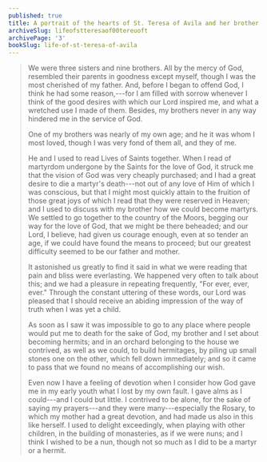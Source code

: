 ```yaml
---
published: true
title: A portrait of the hearts of St. Teresa of Avila and her brother as children
archiveSlug: lifeofstteresaof00tereuoft
archivePage: '3'
bookSlug: life-of-st-teresa-of-avila
---
```


> We were three sisters and nine brothers. All by the mercy of God, resembled their parents in goodness except myself, though I was the most cherished of my father. And, before I began to offend God, I think he had some reason,---for I am filled with sorrow whenever I think of the good desires with which our Lord inspired me, and what a wretched use I made of them. Besides, my brothers never in any way hindered me in the service of God.
>
> One of my brothers was nearly of my own age; and he it was whom I most loved, though I was very fond of them all, and they of me.
>
> He and I used to read Lives of Saints together. When I read of martyrdom undergone by the Saints for the love of God, it struck me that the vision of God was very cheaply purchased; and I had a great desire to die a martyr's death---not out of any love of Him of which I was conscious, but that I might most quickly attain to the fruition of those great joys of which I read that they were reserved in Heaven; and I used to discuss with my brother how we could become martyrs. We settled to go together to the country of the Moors, begging our way for the love of God, that we might be there beheaded; and our Lord, I believe, had given us courage enough, even at so tender an age, if we could have found the means to proceed; but our greatest difficulty seemed to be our father and mother.
>
> It astonished us greatly to find it said in what we were reading that pain and bliss were everlasting. We happened very often to talk about this; and we had a pleasure in repeating frequently, "For ever, ever, ever." Through the constant uttering of these words, our Lord was pleased that I should receive an abiding impression of the way of truth when I was yet a child.
>
> As soon as I saw it was impossible to go to any place where people would put me to death for the sake of God, my brother and I set about becoming hermits; and in an orchard belonging to the house we contrived, as well as we could, to build hermitages, by piling up small stones one on the other, which fell down immediately; and so it came to pass that we found no means of accomplishing our wish.
>
> Even now I have a feeling of devotion when I consider how God gave me in my early youth what I lost by my own fault. I gave alms as I could---and I could but little. I contrived to be alone, for the sake of saying my prayers---and they were many---especially the Rosary, to which my mother had a great devotion, and had made us also in this like herself. I used to delight exceedingly, when playing with other children, in the building of monasteries, as if we were nuns; and I think I wished to be a nun, though not so much as I did to be a martyr or a hermit.
